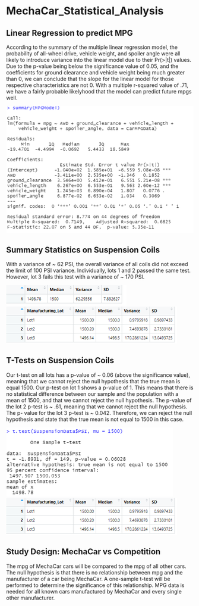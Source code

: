 # MechaCar_Statistical_Analysis

## Linear Regression to predict MPG
According to the summary of the multiple linear regression model, the probability of all-wheel drive, vehicle weight, and spoiler angle were all likely to introduce variance into the linear model due to their Pr(>|t|) values. Due to the p-value being below the significance value of 0.05, and the coefficients for ground clearance and vehicle weight being much greater than 0, we can conclude that the slope for the linear model for those respective characteristics are not 0. With a multiple r-squared value of .71, we have a fairly probable likelyhood that the model can predict future mpgs well.

![MPG Linear Regression Model](Screenshots/MPGLinearRegression.PNG)

## Summary Statistics on Suspension Coils
With a variance of ~ 62 PSI, the overall variance of all coils did not exceed the limit of 100 PSI variance. Individually, lots 1 and 2 passed the same test. However, lot 3 fails this test with a variance of ~ 170 PSI.

![Suspension Coil Summary](Screenshots/total_summary.PNG)
![Suspension Coil Summary by Lot](Screenshots/summary_by_lot.PNG)

## T-Tests on Suspension Coils
Our t-test on all lots has a p-value of ~ 0.06 (above the significance value), meaning that we cannot reject the null hypothesis that the true mean is equal 1500. Our p-test on lot 1 shows a p-value of 1. This means that there is no statistical difference between our sample and the population with a mean of 1500, and that we cannot reject the null hypothesis. The p-value of the lot 2 p-test is ~ .61, meaning that we cannot reject the null hypothesis. The p- value for the lot 3 p-test is ~ 0.042. Therefore, we can reject the null hypothesis and state that the true mean is not equal to 1500 in this case.

![Overall T-Test](Screenshots/all_lots_t_test.PNG)
![Individual Lot T-Tests](Screenshots/summary_by_lot.PNG)

## Study Design: MechaCar vs Competition
The mpg of MechaCar cars will be compared to the mpg of all other cars. The null hypothesis is that there is no relationship between mpg and the manufacturer of a car being MechaCar. A one-sample t-test will be performed to determine the significance of this relationship. MPG data is needed for all known cars manufactured by MechaCar and every single other manufacturer. 
